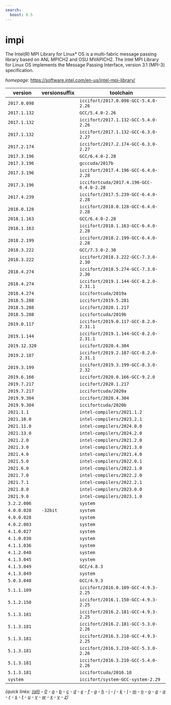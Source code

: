 ```yaml
---
search:
  boost: 0.5
---
```

# impi

The Intel(R) MPI Library for Linux* OS is a multi-fabric message  passing library based on ANL MPICH2 and OSU MVAPICH2. The Intel MPI Library for  Linux OS implements the Message Passing Interface, version 3.1 (MPI-3) specification.

*homepage*: <https://software.intel.com/en-us/intel-mpi-library/>

version | versionsuffix | toolchain
--------|---------------|----------
``2017.0.098`` |  | ``iccifort/2017.0.098-GCC-5.4.0-2.26``
``2017.1.132`` |  | ``GCC/5.4.0-2.26``
``2017.1.132`` |  | ``iccifort/2017.1.132-GCC-5.4.0-2.26``
``2017.1.132`` |  | ``iccifort/2017.1.132-GCC-6.3.0-2.27``
``2017.2.174`` |  | ``iccifort/2017.2.174-GCC-6.3.0-2.27``
``2017.3.196`` |  | ``GCC/6.4.0-2.28``
``2017.3.196`` |  | ``gcccuda/2017b``
``2017.3.196`` |  | ``iccifort/2017.4.196-GCC-6.4.0-2.28``
``2017.3.196`` |  | ``iccifortcuda/2017.4.196-GCC-6.4.0-2.28``
``2017.4.239`` |  | ``iccifort/2017.5.239-GCC-6.4.0-2.28``
``2018.0.128`` |  | ``iccifort/2018.0.128-GCC-6.4.0-2.28``
``2018.1.163`` |  | ``GCC/6.4.0-2.28``
``2018.1.163`` |  | ``iccifort/2018.1.163-GCC-6.4.0-2.28``
``2018.2.199`` |  | ``iccifort/2018.2.199-GCC-6.4.0-2.28``
``2018.3.222`` |  | ``GCC/7.3.0-2.30``
``2018.3.222`` |  | ``iccifort/2018.3.222-GCC-7.3.0-2.30``
``2018.4.274`` |  | ``iccifort/2018.5.274-GCC-7.3.0-2.30``
``2018.4.274`` |  | ``iccifort/2019.1.144-GCC-8.2.0-2.31.1``
``2018.4.274`` |  | ``iccifortcuda/2019a``
``2018.5.288`` |  | ``iccifort/2019.5.281``
``2018.5.288`` |  | ``iccifort/2020.1.217``
``2018.5.288`` |  | ``iccifortcuda/2019b``
``2019.0.117`` |  | ``iccifort/2019.0.117-GCC-8.2.0-2.31.1``
``2019.1.144`` |  | ``iccifort/2019.1.144-GCC-8.2.0-2.31.1``
``2019.12.320`` |  | ``iccifort/2020.4.304``
``2019.2.187`` |  | ``iccifort/2019.2.187-GCC-8.2.0-2.31.1``
``2019.3.199`` |  | ``iccifort/2019.3.199-GCC-8.3.0-2.32``
``2019.6.166`` |  | ``iccifort/2020.0.166-GCC-9.2.0``
``2019.7.217`` |  | ``iccifort/2020.1.217``
``2019.7.217`` |  | ``iccifortcuda/2020a``
``2019.9.304`` |  | ``iccifort/2020.4.304``
``2019.9.304`` |  | ``iccifortcuda/2020b``
``2021.1.1`` |  | ``intel-compilers/2021.1.2``
``2021.10.0`` |  | ``intel-compilers/2023.2.1``
``2021.11.0`` |  | ``intel-compilers/2024.0.0``
``2021.13.0`` |  | ``intel-compilers/2024.2.0``
``2021.2.0`` |  | ``intel-compilers/2021.2.0``
``2021.3.0`` |  | ``intel-compilers/2021.3.0``
``2021.4.0`` |  | ``intel-compilers/2021.4.0``
``2021.5.0`` |  | ``intel-compilers/2022.0.1``
``2021.6.0`` |  | ``intel-compilers/2022.1.0``
``2021.7.0`` |  | ``intel-compilers/2022.2.0``
``2021.7.1`` |  | ``intel-compilers/2022.2.1``
``2021.8.0`` |  | ``intel-compilers/2023.0.0``
``2021.9.0`` |  | ``intel-compilers/2023.1.0``
``3.2.2.006`` |  | ``system``
``4.0.0.028`` | ``-32bit`` | ``system``
``4.0.0.028`` |  | ``system``
``4.0.2.003`` |  | ``system``
``4.1.0.027`` |  | ``system``
``4.1.0.030`` |  | ``system``
``4.1.1.036`` |  | ``system``
``4.1.2.040`` |  | ``system``
``4.1.3.045`` |  | ``system``
``4.1.3.049`` |  | ``GCC/4.8.3``
``4.1.3.049`` |  | ``system``
``5.0.3.048`` |  | ``GCC/4.9.3``
``5.1.1.109`` |  | ``iccifort/2016.0.109-GCC-4.9.3-2.25``
``5.1.2.150`` |  | ``iccifort/2016.1.150-GCC-4.9.3-2.25``
``5.1.3.181`` |  | ``iccifort/2016.2.181-GCC-4.9.3-2.25``
``5.1.3.181`` |  | ``iccifort/2016.2.181-GCC-5.3.0-2.26``
``5.1.3.181`` |  | ``iccifort/2016.3.210-GCC-4.9.3-2.25``
``5.1.3.181`` |  | ``iccifort/2016.3.210-GCC-5.3.0-2.26``
``5.1.3.181`` |  | ``iccifort/2016.3.210-GCC-5.4.0-2.26``
``5.1.3.181`` |  | ``iccifortcuda/2016.10``
``system`` |  | ``iccifort/system-GCC-system-2.29``


*(quick links: [(all)](../index.md) - [0](../0/index.md) - [a](../a/index.md) - [b](../b/index.md) - [c](../c/index.md) - [d](../d/index.md) - [e](../e/index.md) - [f](../f/index.md) - [g](../g/index.md) - [h](../h/index.md) - [i](../i/index.md) - [j](../j/index.md) - [k](../k/index.md) - [l](../l/index.md) - [m](../m/index.md) - [n](../n/index.md) - [o](../o/index.md) - [p](../p/index.md) - [q](../q/index.md) - [r](../r/index.md) - [s](../s/index.md) - [t](../t/index.md) - [u](../u/index.md) - [v](../v/index.md) - [w](../w/index.md) - [x](../x/index.md) - [y](../y/index.md) - [z](../z/index.md))*

